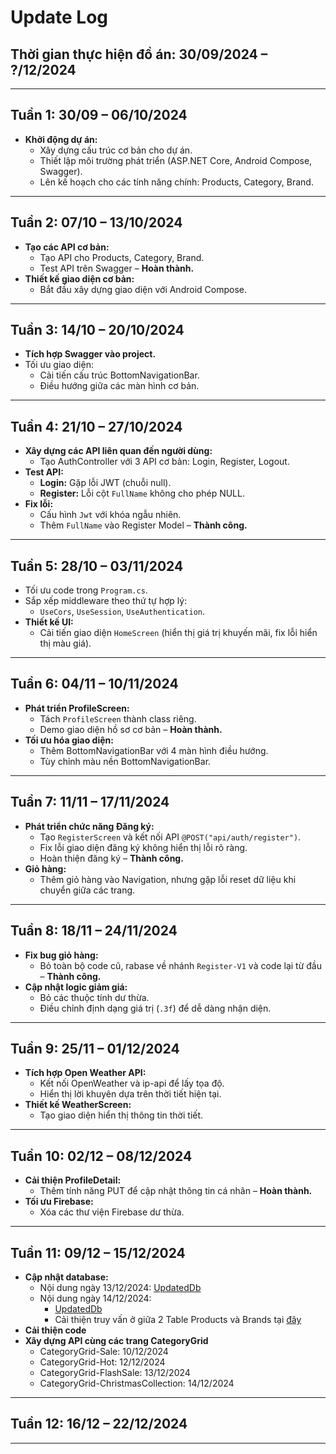 # Update Log

## Thời gian thực hiện đồ án: 30/09/2024 – ?/12/2024

---

## Tuần 1: 30/09 – 06/10/2024
- **Khởi động dự án:**
  - Xây dựng cấu trúc cơ bản cho dự án.
  - Thiết lập môi trường phát triển (ASP.NET Core, Android Compose, Swagger).
  - Lên kế hoạch cho các tính năng chính: Products, Category, Brand.

---

## Tuần 2: 07/10 – 13/10/2024
- **Tạo các API cơ bản:**
  - Tạo API cho Products, Category, Brand.
  - Test API trên Swagger – **Hoàn thành.**
- **Thiết kế giao diện cơ bản:**
  - Bắt đầu xây dựng giao diện với Android Compose.

---

## Tuần 3: 14/10 – 20/10/2024
- **Tích hợp Swagger vào project.**
- Tối ưu giao diện:
  - Cải tiến cấu trúc BottomNavigationBar.
  - Điều hướng giữa các màn hình cơ bản.

---

## Tuần 4: 21/10 – 27/10/2024
- **Xây dựng các API liên quan đến người dùng:**
  - Tạo AuthController với 3 API cơ bản: Login, Register, Logout.
- **Test API:**
  - **Login:** Gặp lỗi JWT (chuỗi null).
  - **Register:** Lỗi cột `FullName` không cho phép NULL.
- **Fix lỗi:**
  - Cấu hình `Jwt` với khóa ngẫu nhiên.
  - Thêm `FullName` vào Register Model – **Thành công.**

---

## Tuần 5: 28/10 – 03/11/2024
- Tối ưu code trong `Program.cs`.
- Sắp xếp middleware theo thứ tự hợp lý:
  - `UseCors`, `UseSession`, `UseAuthentication`.
- **Thiết kế UI:**
  - Cải tiến giao diện `HomeScreen` (hiển thị giá trị khuyến mãi, fix lỗi hiển thị màu giá).

---

## Tuần 6: 04/11 – 10/11/2024
- **Phát triển ProfileScreen:**
  - Tách `ProfileScreen` thành class riêng.
  - Demo giao diện hồ sơ cơ bản – **Hoàn thành.**
- **Tối ưu hóa giao diện:**
  - Thêm BottomNavigationBar với 4 màn hình điều hướng.
  - Tùy chỉnh màu nền BottomNavigationBar.

---

## Tuần 7: 11/11 – 17/11/2024
- **Phát triển chức năng Đăng ký:**
  - Tạo `RegisterScreen` và kết nối API `@POST("api/auth/register")`.
  - Fix lỗi giao diện đăng ký không hiển thị lỗi rõ ràng.
  - Hoàn thiện đăng ký – **Thành công.**
- **Giỏ hàng:**
  - Thêm giỏ hàng vào Navigation, nhưng gặp lỗi reset dữ liệu khi chuyển giữa các trang.

---

## Tuần 8: 18/11 – 24/11/2024
- **Fix bug giỏ hàng:**
  - Bỏ toàn bộ code cũ, rabase về nhánh `Register-V1` và code lại từ đầu – **Thành công.**
- **Cập nhật logic giảm giá:**
  - Bỏ các thuộc tính dư thừa.
  - Điều chỉnh định dạng giá trị (`.3f`) để dễ dàng nhận diện.

---

## Tuần 9: 25/11 – 01/12/2024
- **Tích hợp Open Weather API:**
  - Kết nối OpenWeather và ip-api để lấy tọa độ.
  - Hiển thị lời khuyên dựa trên thời tiết hiện tại.
- **Thiết kế WeatherScreen:**
  - Tạo giao diện hiển thị thông tin thời tiết.

---

## Tuần 10: 02/12 – 08/12/2024
- **Cải thiện ProfileDetail:**
  - Thêm tính năng PUT để cập nhật thông tin cá nhân – **Hoàn thành.**
- **Tối ưu Firebase:**
  - Xóa các thư viện Firebase dư thừa.

---

## Tuần 11: 09/12 – 15/12/2024
- **Cập nhật database:**
  - Nội dung ngày 13/12/2024: [UpdatedDb](https://anotepad.com/notes/d4drqwsk)
  - Nội dung ngày 14/12/2024:
    +  [UpdatedDb](https://anotepad.com/notes/qymb4sh9)
    + Cải thiện truy vấn ở giữa 2 Table Products và Brands tại [đây](https://github.com/IzumiDKC/Fashion-Shop)
- **Cải thiện code**
- **Xây dựng API cùng các trang CategoryGrid**
  - CategoryGrid-Sale: 10/12/2024
  - CategoryGrid-Hot: 12/12/2024
  - CategoryGrid-FlashSale: 13/12/2024
  - CategoryGrid-ChristmasCollection: 14/12/2024
---

## Tuần 12: 16/12 – 22/12/2024

---
